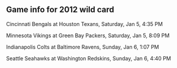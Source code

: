 ## Game info for 2012 wild card
Cincinnati Bengals at Houston Texans, Saturday, Jan 5, 4:35 PM



Minnesota Vikings at Green Bay Packers, Saturday, Jan 5, 8:09 PM



Indianapolis Colts at Baltimore Ravens, Sunday, Jan 6, 1:07 PM



Seattle Seahawks at Washington Redskins, Sunday, Jan 6, 4:40 PM

